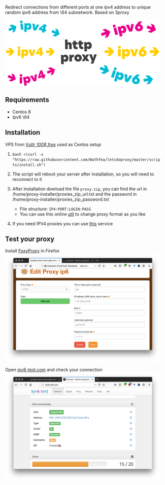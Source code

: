 Redirect connections from different ports at one ipv4 address to unique random ipv6 address from \64 subnetwork. Based on 3proxy

![cover](cover.svg)

## Requirements
- Centos 8
- Ipv6 \64

## Installation
VPS from [Vultr *100$ free*](https://www.vultr.com/?ref=9406148-8H) used as Centos setup

1. `bash <(curl -s "https://raw.githubusercontent.com/Wathfea/letsdoproxy/master/scripts/install.sh")`
2. The script will reboot your server after installation, so you will need to reconnect to it

3. After installation dowload the file `proxy.zip`, you can find the url in /home/proxy-installer/proxies_zip_url.txt and the password in /home/proxy-installer/proxies_zip_password.txt
   * File structure: `IP4:PORT:LOGIN:PASS`
   * You can use this online [util](http://buyproxies.org/panel/format.php
) to change proxy format as you like

3. If you need IPV4 proxies you can use [this](https://buyproxies.org/panel/aff.php?aff=2766) service
## Test your proxy

Install [FoxyProxy](https://addons.mozilla.org/en-US/firefox/addon/foxyproxy-standard/) in Firefox
![Foxy](foxyproxy.png)

Open [ipv6-test.com](http://ipv6-test.com/) and check your connection
![check ip](check_ip.png)
